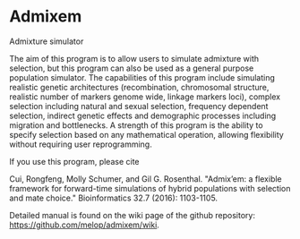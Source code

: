 Admixem
==========

Admixture simulator

The aim of this program is to allow users to simulate admixture with selection, but this program can also be used as a general purpose population simulator. The capabilities of this program include simulating realistic genetic architectures (recombination, chromosomal structure, realistic number of markers genome wide, linkage markers loci), complex selection including natural and sexual selection, frequency dependent selection, indirect genetic effects and demographic processes including migration and bottlenecks. A strength of this program is the ability to specify selection based on any mathematical operation, allowing flexibility without requiring user reprogramming. 

If you use this program, please cite 

Cui, Rongfeng, Molly Schumer, and Gil G. Rosenthal. "Admix’em: a flexible framework for forward-time simulations of hybrid populations with selection and mate choice." Bioinformatics 32.7 (2016): 1103-1105.

Detailed manual is found on the wiki page of the github repository: https://github.com/melop/admixem/wiki.
